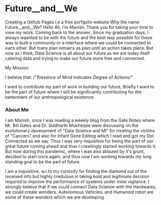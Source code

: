 # Future__and__We
Creating a Github Pages i.e a free porfgolio website
Why the name Future__and__We?
Hello All, I'm Manish, Thank you for taking your time to view my work.
Coming back to the answer, Since my graduation days, I always waanted to be with the future and the best way possible for these was to built
a community or a interface where we could be connected to each other. But many plan remains as plan until an action takes place. But now as 
i think, Data Science is all about our future as we are today itself catering data and trying to make our future more free and connected.

My Mission:

I believe that:
/"Presence of Mind Indicates Degree of Actions/"

I want to contribute my part of work in building our future, Briefly I want to be the part of future where I will be significantly contributing
for the betterment of our anthropological existence.

### About Me

I am Manish, once I was reading a weekly blog from the Gate Notes where Mr. Bill Gates and Dr. Siddharth Mukherjee were discussing on the
evolutionary deveopment of "Data Science and Ml" for treating the victims of "Cancers" and also for Infant Gene Editing which I read and got
my Dot Connected as we say. Thus I was very inquisitive for being the part of our great future coming ahead and thus I crawlingly started 
working towards it. But now during this pandemic, where I was also ablazed by it's grunt, decided to start once again, and thus now I am 
working towards my long standing goal to be the part of future.

I am a inquisitive, w.r.to my curiosity for finding the diamond out of the received info but highly credulous in taking bold and legitimate 
decision required to improve the performance of systems under mine vigilance. I strongly beleive that if we could connect Data Science with 
the Hardwares, we could create wonders. Autonomous Vehicles, and Humanoid robot are some of these wonders which we are developing.

